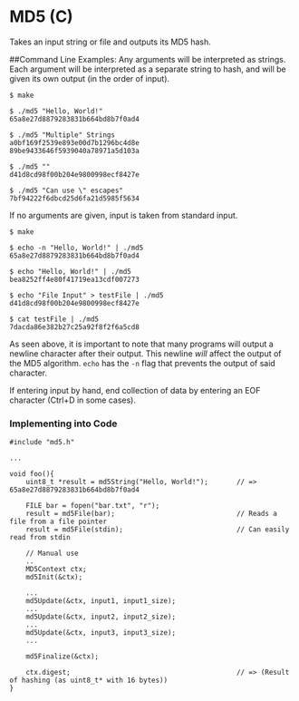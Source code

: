 # MD5 (C)
Takes an input string or file and outputs its MD5 hash.

##Command Line Examples:
Any arguments will be interpreted as strings. Each argument will be interpreted as a separate string to hash, and will be given its own output (in the order of input).
```
$ make

$ ./md5 "Hello, World!"
65a8e27d8879283831b664bd8b7f0ad4

$ ./md5 "Multiple" Strings
a0bf169f2539e893e00d7b1296bc4d8e
89be9433646f5939040a78971a5d103a

$ ./md5 ""
d41d8cd98f00b204e9800998ecf8427e

$ ./md5 "Can use \" escapes"
7bf94222f6dbcd25d6fa21d5985f5634
```
If no arguments are given, input is taken from standard input.
```
$ make

$ echo -n "Hello, World!" | ./md5
65a8e27d8879283831b664bd8b7f0ad4

$ echo "Hello, World!" | ./md5
bea8252ff4e80f41719ea13cdf007273

$ echo "File Input" > testFile | ./md5
d41d8cd98f00b204e9800998ecf8427e

$ cat testFile | ./md5
7dacda86e382b27c25a92f8f2f6a5cd8

```
As seen above, it is important to note that many programs will output a newline character after their output. This newline *will* affect the output of the MD5 algorithm. `echo` has the `-n` flag that prevents the output of said character.

If entering input by hand, end collection of data by entering an EOF character (Ctrl+D in some cases).

### Implementing into Code
```
#include "md5.h"

...

void foo(){
	uint8_t *result = md5String("Hello, World!");		// => 65a8e27d8879283831b664bd8b7f0ad4

	FILE bar = fopen("bar.txt", "r");
	result = md5File(bar);								// Reads a file from a file pointer
	result = md5File(stdin);							// Can easily read from stdin

	// Manual use
	..
	MD5Context ctx;
	md5Init(&ctx);

	...
	md5Update(&ctx, input1, input1_size);
	...
	md5Update(&ctx, input2, input2_size);
	...
	md5Update(&ctx, input3, input3_size);
	...

	md5Finalize(&ctx);

	ctx.digest;											// => (Result of hashing (as uint8_t* with 16 bytes))
}
```